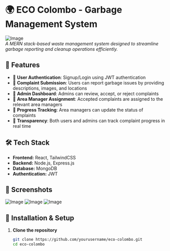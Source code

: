 # 🌍 ECO Colombo - Garbage Management System

![Image](https://github.com/user-attachments/assets/35dd1ccb-b909-43d7-bd2c-3f0876560de3)  
*A MERN stack-based waste management system designed to streamline garbage reporting and cleanup operations efficiently.*

## 🚀 Features
- 🔹 **User Authentication**: Signup/Login using JWT authentication
- 🔹 **Complaint Submission**: Users can report garbage issues by providing descriptions, images, and locations
- 🔹 **Admin Dashboard**: Admins can review, accept, or reject complaints
- 🔹 **Area Manager Assignment**: Accepted complaints are assigned to the relevant area managers
- 🔹 **Progress Tracking**: Area managers can update the status of complaints
- 🔹 **Transparency**: Both users and admins can track complaint progress in real time

## 🛠️ Tech Stack
- **Frontend:** React, TailwindCSS
- **Backend:** Node.js, Express.js
- **Database:** MongoDB
- **Authentication:** JWT

## 📸 Screenshots
![Image](https://github.com/user-attachments/assets/fbe041ce-f550-44d8-aef0-f63888b5f281)
![Image](https://github.com/user-attachments/assets/9e0f879b-67b6-47a5-92bd-e3674cd11342)
![Image](https://github.com/user-attachments/assets/58ff6574-d6dd-4f89-8329-761cc7866752)

## 🎯 Installation & Setup
1. **Clone the repository**
   ```sh
   git clone https://github.com/yourusername/eco-colombo.git
   cd eco-colombo

